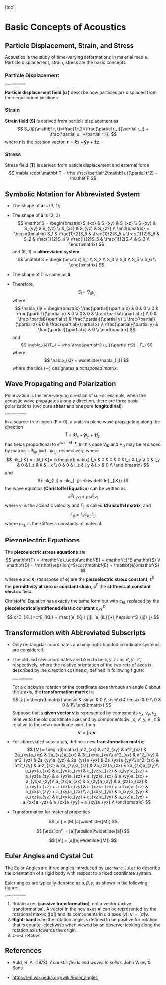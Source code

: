 [toc]

# Basic Concepts of Acoustics

## Particle Displacement, Strain, and Stress

Acoustics is the study of time-varying deformations in material media. Particle displacement, strain, stress are the basic concepts.

### Particle Displacement

<img src="basic_concepts.assets/image-20210423091241355.png" alt="image-20210423091241355" style="zoom:33%;" />

**Particle displacement field ($\mathbf u$ )** describe how particles are displaced from their equilibrium positions.

### Strain

**Strain field ($\mathbf S$)** is derived from particle displacement as
$$
S_{ij}(\mathbf r, t)=\frac{1}{2}(\frac{\partial u_i}{\partial r_j} + \frac{\partial u_j}{\partial r_i})
$$
where $\mathbf r$ is the position vector, $\mathbf r = \mathbf{\hat x}x + \mathbf{\hat y}y + \mathbf{\hat z}z$.

### Stress

Stress field ($\mathbf T$) is derived from paticle displacement and external force
$$
\nabla \cdot \mathbf T = \rho \frac{\partial^2\mathbf u}{\partial t^2} - \mathbf F
$$

## Symbolic Notation for Abbreviated System

* The shape of $\mathbf u$ is (3, 1);

* The shape of $\mathbf S$  is (3, 3)
  $$
  \mathbf S = \begin{bmatrix}
  S_{xx} & S_{xy} & S_{xz} \\
  S_{xy} & S_{yy} & S_{yz} \\
  S_{xz} & S_{yz} & S_{zz} \\ 
  \end{bmatrix}
  = \begin{bmatrix}
  S_1 & \frac{1}{2}S_6 & \frac{1}{2}S_5 \\
  \frac{1}{2}S_6 & S_2 & \frac{1}{2}S_4 \\
  \frac{1}{2}S_5 & \frac{1}{2}S_4 & S_3 \\
  \end{bmatrix}
  $$
  and (6, 1) in **abbreviated system**
  $$
  \mathbf S = \begin{bmatrix}
  S_1 \\ S_2 \\ S_3 \\ S_4 \\ S_5 \\ S_6 \\
  \end{bmatrix}
  $$

* The shape of $\mathbf T$ is same as $\mathbf S$

* Therefore, 
  $$
  S_I =\nabla_{Ij}u_j
  $$
  where
  $$
  \nabla_{Ij} = \begin{bmatrix}
  \frac{\partial}{\partial x} & 0 & 0 \\
  0 & \frac{\partial}{\partial y} & 0 \\
  0 & 0 & \frac{\partial}{\partial z} \\
  0 & \frac{\partial}{\partial z} & \frac{\partial}{\partial y} \\
  \frac{\partial}{\partial z} & 0 & \frac{\partial}{\partial x} \\
  \frac{\partial}{\partial y} & \frac{\partial}{\partial x} & 0 \\
  \end{bmatrix}
  $$
  and
  $$
  \nabla_{iJ}T_J = \rho \frac{\partial^2 u_i}{\partial t^2} - F_i
  $$
  where
  $$
  \nabla_{iJ} = \widetilde{\nabla_{Ij}}
  $$
  where the tilde ($\sim$) designates a *transposed matrix*.

## Wave Propagating and Polarization

Polarization is the time-varying direction of $\mathbf u$. For example, when the acoustic wave propagates along $y$ direction, there are three basic polarizations (two pure **shear** and one pure **longitudinal**):

<img src="basic_concepts.assets/image-20210423093901548.png" alt="image-20210423093901548" style="zoom:33%;" />

In a source-free region ($\mathbf F = 0$), a uniform plane wave propagating along the direction
$$
\mathbf{\hat l} = \mathbf{\hat{x}}l_x +\mathbf{\hat{y}}l_y + \mathbf{\hat{z}}l_z
$$
has fields proportional to $e^{i{\omega t - k\mathbf{\hat{l}}\cdot \mathbf{r}}}$. In this case $\nabla_{iK}$ and $\nabla_{Lj}$ may be replaced by matrics $-ik_{iK}$ and $-ik_{Lj}$, respectively, where
$$
-ik_{iK} = -ikl_{iK}=-ik\begin{bmatrix}
l_x & 0 & 0 & 0 & l_z & l_y \\
0 & l_y & 0 & l_z & 0 & l_x \\
0 & 0 & l_z & l_y & l_x & 0 \\
\end{bmatrix}
$$
and
$$
-ik_{Lj} = -ikl_{Lj}=-ik\widetilde{l_{iK}}
$$
the wave equation (**Christoffel Equation**) can be written as 
$$
k^2\Gamma_{ij}v_{j} = \rho\omega^2v_i
$$
where $v_i$ is the acoustic velocity and $\Gamma_{ij}$ is called **Christoffel matrix**, and 
$$
\Gamma_{ij} = l_{iK}c_{KL}l_{Lj}
$$
where $c_{KL}$ is the stiffness constants of material.



## Piezoelectric Equations

The **piezoelectric stress equations** are
$$
\mathbf{T} = -\mathbf{e}_t\cdot\mathbf{E} + \mathbf{c}^E:\mathbf{S} \\
\mathbf{D} = \mathbf{\epsilon}^S\cdot\mathbf{E} + \mathbf{e}:\mathbf{S}
$$
where $\mathbf{e}$ and $\mathbf{e}_t$ (transpose of $\mathbf{e}$) are the **piezoelectric stress constant**, $\epsilon^S$ the **permittivity at zero or constant strain**, $\mathbf{c}^E$ the **stiffness at constant electric** field.

Christoffel Equation has exactly the same form but with $c_{KL}$ replaced by the **piezoelectrically stiffened elastic constant** $c_{KL}^D$
$$
c^D_{KL}=c^E_{KL} + \frac{[e_{Kj}l_j][l_ie_{iL}]}{l_i\epsilon^S_{ij}l_j}
$$

## Transformation with Abbreviated Subscripts

* Only rectangular coordinates and only right-handed coordinate systems are considered.

* The old and new coordinates are taken to be $x, y, z$ and $x', y', z'$, respectively, where the relative orientation of the two sets of axes is described by the direction cosines $a_{ij}$ defined in following figure:

  <img src="basic_concepts.assets/image-20210423102211684.png" alt="image-20210423102211684" style="zoom:33%;" />

  For a clockwise rotation of the coordinate axes through an angle $\xi$ about the $z$ axis, the **transformation matrix** is:
  $$
  [a] = \begin{bmatrix}
  \cos\xi & \sin\xi & 0 \\
  -\sin\xi & \cos\xi & 0 \\
  0 & 0 & 1\\
  \end{bmatrix}
  $$
  Suppose that a **given vector** $\mathbf v$ is represented by components $v_x, v_y, v_z$ relative to the old coordinate axes and by components $v'_x, v'_y, v'_z $ relative to the new coordinate axes, then
  $$
  \mathbf v' = [a]\mathbf v
  $$

* For abbreviated subscripts, define a new **transformation matrix**:
  $$
  [M] = \begin{bmatrix}
  a^2_{xx} & a^2_{xy} & a^2_{xz} & 2a_{xy}a_{xz} & 2a_{xz}a_{xx} & 2a_{xx}a_{xy}\\
  a^2_{yx} & a^2_{yy} & a^2_{yz} & 2a_{yy}a_{yz} & 2a_{yz}a_{yx} & 2a_{yx}a_{yy}\\
  a^2_{zx} & a^2_{zy} & a^2_{zz} & 2a_{zy}a_{zz} & 2a_{zz}a_{zx} & 2a_{zx}a_{zy}\\
  a_{yx}a_{zx} & a_{yy}a_{zy} & a_{yz}a_{zz} & a_{yy}a_{zz} + a_{yz}a_{zy} & a_{yx}a_{zz} + a_{yz}a_{zx} & a_{yy}a_{zx} + a_{yx}a_{zy}\\
  a_{zx}a_{xx} & a_{zy}a_{xy} & a_{zz}a_{xz} & a_{xy}a_{zz} + a_{xz}a_{zy} & a_{xz}a_{zx} + a_{xx}a_{zz} & a_{xx}a_{zy} + a_{xy}a_{zx} \\
  a_{xx}a_{yx} & a_{xy}a_{yy} & a_{xz}a_{yz} & a_{xy}a_{yz} + a_{xz}a_{yy} & a_{xz}a_{yx} + a_{xx}a_{yz} & a_{xx}a_{yy} + a_{xy}a_{yx} \\
  \end{bmatrix}
  $$

* Transformation for material properties 

$$
[c'] = [M][c]\widetilde{[M]}
$$

$$
[\epsilon'] = [a][\epsilon]\widetilde{[a]}
$$

$$
[e'] = [a][e]\widetilde{[M]}
$$



## Euler Angles and Cystal Cut

The Euler Angles are three angles introduced by `Leonhard Euler` to describe the orientation of a rigid body with respect to a fixed coordinate system.

Euler angles are typically denoted as $\alpha, \beta, \gamma$, as shown in the following figure:

<img src="basic_concepts.assets/image-20210423160448869.png" alt="image-20210423160448869" style="zoom:33%;" />

1. Rotate axes (**passive transformation**), not a vector (active transformation). A vector in the new axes $\mathbf{v}'$ can be represented by the rotational maxtix ($[a]$) and its components in old axes ($v$): $\mathbf{v}' = [a]\mathbf{v}$.
2. **Right-hand rule**: the rotation angle is defined to be positive for rotation that is counter-clockwise when viewed by an observer looking along the rotation axis towards the origin.
3. *z-x-z​* rotation

## References

* Auld, B. A. (1973). *Acoustic fields and waves in solids*. John Wiley & Sons.

* https://en.wikipedia.org/wiki/Euler_angles

  